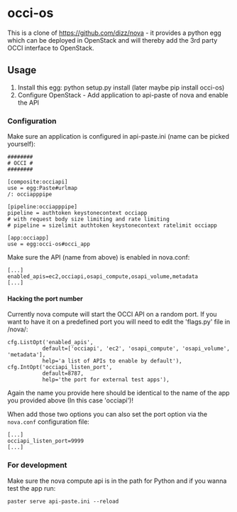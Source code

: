 occi-os
=======

This is a clone of https://github.com/dizz/nova - it provides a python egg which can be deployed in OpenStack and will thereby add the 3rd party OCCI interface to OpenStack.

Usage
-----

1. Install this egg: python setup.py install (later maybe pip install occi-os)
2. Configure OpenStack - Add application to api-paste of nova and enable the API

### Configuration

Make sure an application is configured in api-paste.ini (name can be picked yourself):

	########
	# OCCI #
	########

	[composite:occiapi]
	use = egg:Paste#urlmap
	/: occiapppipe

	[pipeline:occiapppipe]
	pipeline = authtoken keystonecontext occiapp
	# with request body size limiting and rate limiting
	# pipeline = sizelimit authtoken keystonecontext ratelimit occiapp

	[app:occiapp]
	use = egg:occi-os#occi_app

Make sure the API (name from above) is enabled in nova.conf:

	[...]
	enabled_apis=ec2,occiapi,osapi_compute,osapi_volume,metadata
	[...]
	
#### Hacking the port number

Currently nova compute will start the OCCI API on a random port. If you want to have it on a predefined port you will need to edit the 'flags.py' file in <path to nova>/nova/:

    cfg.ListOpt('enabled_apis',
               default=['occiapi', 'ec2', 'osapi_compute', 'osapi_volume', 'metadata'],
               help='a list of APIs to enable by default'),
    cfg.IntOpt('occiapi_listen_port',
               default=8787,
               help='the port for external test apps'),

Again the name you provide here should be identical to the name of the app you provided above (In this case 'occiapi')!

When add those two options you can also set the port option via the `nova.conf` configuration file:

    [...]
    occiapi_listen_port=9999
    [...]


### For development

Make sure the nova compute api is in the path for Python and if you wanna test the app run:

	paster serve api-paste.ini --reload
